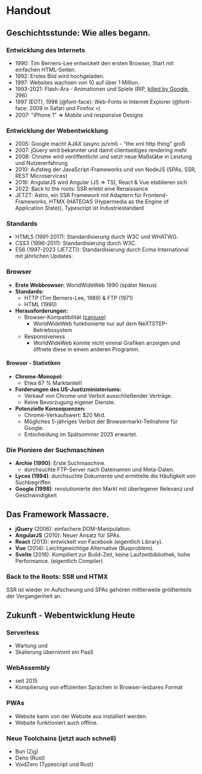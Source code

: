 # Handout

## Geschichtsstunde: Wie alles begann.

### Entwicklung des Internets

- 1990: Tim Berners-Lee entwickelt den ersten Browser, Start mit einfachen HTML-Seiten.
- 1992: Erstes Bild wird hochgeladen.
- 1997: Websites wachsen von 10 auf über 1 Million.
- 1993-2021: Flash-Ära - Animationen und Spiele (RIP, [killed by Google](https://killedbygoogle.com), 296)
- 1997 (EOT), 1998 (@font-face): Web-Fonts in Internet Explorer (@font-face: 2009 in Safari und Firefox :skull:)
- 2007: "iPhone 1" => Mobile und responsive Designs

### Entwicklung der Webentwicklung

- 2005: Google macht AJAX (async js/xml) - "the xml http thing" groß
- 2007: jQuery wird bekannter und damit clientseitiges rendering mehr
- 2008: Chrome wird veröffentlicht und setzt neue Maßstäbe in Leistung und Nutzererfahrung
- 2010: Aufstieg der JavaScript-Frameworks und von NodeJS (SPAs, SSR, REST Microservices)
- 2016: AngularJS wird Angular (JS => TS), React & Vue etablieren sich
- 2022: Back to the roots: SSR erlebt eine Renaissance
- JETZT: Astro, ein SSR Framework mit Adaptern für Frontend-Frameworks, HTMX (HATEOAS (Hypermedia as the Engine of Application State)), Typescript ist Industriestandard

### Standards

- HTML5 (1991-2017): Standardisierung durch W3C und WHATWG.
- CSS3 (1996-2011): Standardisierung durch W3C.
- ES6 (1997-2023 (JETZT)): Standardisierung durch Ecma International mit jährlichen Updates.

### Browser

- **Erste Webbrowser:** WorldWideWeb 1990 (später Nexus)
- **Standards:**
  - HTTP (Tim Berners-Lee, 1989) & FTP (1971)
  - HTML (1990)
- **Herausforderungen:**
  - Browser-Kompatibilität ([caniuse](https://caniuse.com))
    - WorldWideWeb funktionierte nur auf dem NeXTSTEP-Betriebssystem
  - Responsiveness
    - WorldWideWeb konnte nicht einmal Grafiken anzeigen und öffnete diese in einem anderen Programm.

#### Browser - Statistiken

- **Chrome-Monopol:**
  - Etwa 67 % Marktanteil!
- **Forderungen des US-Justizministeriums:**
  - Verkauf von Chrome und Verbot ausschließender Verträge.
  - Keine Bevorzugung eigener Dienste.
- **Potenzielle Konsequenzen:**
  - Chrome-Verkaufswert: $20 Mrd.
  - Mögliches 5-jähriges Verbot der Browsermarkt-Teilnahme für Google.
  - Entscheidung im Spätsommer 2025 erwartet.

### Die Pioniere der Suchmaschinen

- **Archie (1990)**: Erste Suchmaschine.
  - durchsuchte FTP-Server nach Dateinamen und Meta-Daten.
- **Lycos (1994)**: durchsuchte Dokumente und ermittelte die Häufigkeit von Suchbegriffen
- **Google (1998)**: revolutionierte den Markt mit überlegener Relevanz und Geschwindigkeit

## Das Framework Massacre.

- **jQuery** (2006): einfachere DOM-Manipulation.
- **AngularJS** (2010): Neuer Ansatz für SPAs.
- **React** (2013): entwickelt von Facebook (eigentlich Library).
- **Vue** (2014): Leichtgewichtige Alternative (Busproblem).
- **Svelte** (2016): Kompiliert zur Build-Zeit, keine Laufzeitbibliothek, hohe Performance. (eigentlich Compiler)

### Back to the Roots: SSR und HTMX

SSR ist wieder im Aufschwung und SPAs gehören mittlerweile größtenteils der Vergangenheit an.

## Zukunft - Webentwicklung Heute

### Serverless

- Wartung und
- Skalierung übernimmt ein PaaS

### WebAssembly

- seit 2015
- Kompilierung von effizienten Sprachen in Browser-lesbares Format

### PWAs

- Website kann von der Website aus installiert werden.
- Website funktioniert auch offline.

### Neue Toolchains (jetzt auch schnell)

- Bun (Zig)
- Deno (Rust)
- VoidZero (Typescript und Rust)
